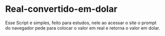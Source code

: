 # Real-convertido-em-dolar
Esse Script e simples, feito para estudos, nele ao acessar o site o prompt do navegador pede para colocar o valor em real e retorna o valor em dolar.
